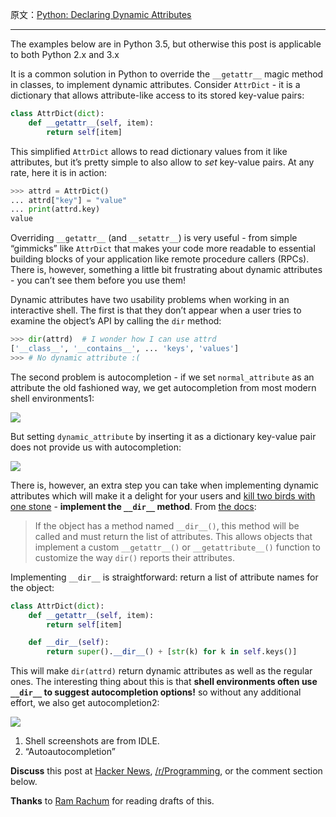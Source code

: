 原文：[Python: Declaring Dynamic Attributes](http://amir.rachum.com/blog/2016/10/05/python-dynamic-attributes/)

---

The examples below are in Python 3.5, but otherwise this post is applicable to both Python 2.x and 3.x

It is a common solution in Python to override the `__getattr__` magic method in classes, to implement dynamic attributes. Consider `AttrDict` - it is a dictionary that allows attribute-like access to its stored key-value pairs:

```python
class AttrDict(dict):
    def __getattr__(self, item):
        return self[item]
```

This simplified `AttrDict` allows to read dictionary values from it like attributes, but it’s pretty simple to also allow to _set_ key-value pairs. At any rate, here it is in action:

```python
>>> attrd = AttrDict()
... attrd["key"] = "value"
... print(attrd.key)
value
```

Overriding `__getattr__` (and `__setattr__`) is very useful - from simple “gimmicks” like `AttrDict` that makes your code more readable to essential building blocks of your application like remote procedure callers (RPCs). There is, however, something a little bit frustrating about dynamic attributes - you can’t see them before you use them!

Dynamic attributes have two usability problems when working in an interactive shell. The first is that they don’t appear when a user tries to examine the object’s API by calling the `dir` method:

```python
>>> dir(attrd)  # I wonder how I can use attrd
['__class__', '__contains__', ... 'keys', 'values']
>>> # No dynamic attribute :(
```

The second problem is autocompletion - if we set `normal_attribute` as an attribute the old fashioned way, we get autocompletion from most modern shell environments<span data-note="Shell screenshots are from IDLE. ">1</span>:

![](/images/posts/normal_attribute.png)

But setting `dynamic_attribute` by inserting it as a dictionary key-value pair does not provide us with autocompletion:

![](/images/posts/dynamic_attribute_before.png)

There is, however, an extra step you can take when implementing dynamic attributes which will make it a delight for your users and [kill two birds with one stone](https://www.youtube.com/watch?v=71gilEP4aJY) - **implement the `__dir__` method**. From [the docs](https://docs.python.org/2/library/functions.html#dir):

> If the object has a method named `__dir__()`, this method will be called and must return the list of attributes. This allows objects that implement a custom `__getattr__()` or `__getattribute__()` function to customize the way `dir()` reports their attributes.

Implementing `__dir__` is straightforward: return a list of attribute names for the object:

```python
class AttrDict(dict):
    def __getattr__(self, item):
        return self[item]

    def __dir__(self):
        return super().__dir__() + [str(k) for k in self.keys()]
```

This will make `dir(attrd)` return dynamic attributes as well as the regular ones. The interesting thing about this is that **shell environments often use `__dir__` to suggest autocompletion options!** so without any additional effort, we also get autocompletion<span data-note="“Autoautocompletion” ">2</span>:

![](/images/posts/dynamic_attribute_after.png)

1.  Shell screenshots are from IDLE.
2.  “Autoautocompletion”</div><div class="divider"></div>

 **Discuss** this post at [Hacker News](https://news.ycombinator.com/item?id=12644164), [/r/Programming](https://www.reddit.com/r/programming/comments/55zuip/python_declaring_dynamic_attributes/), or the comment section below. 

 **Thanks** to [Ram Rachum](http://ram.rachum.com) for reading drafts of this. 